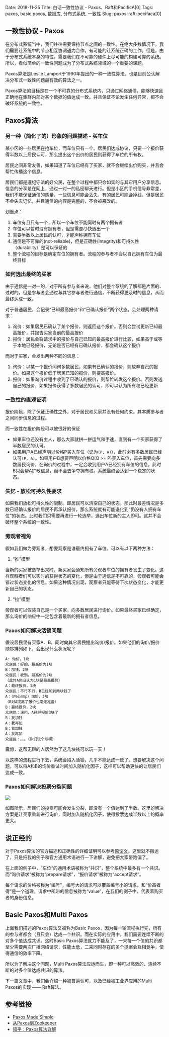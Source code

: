 Date: 2018-11-25
Title: 白话一致性协议 - Paxos、Raft和PacificA[0]
Tags: paxos, basic paxos, 数据库, 分布式系统, 一致性
Slug: paxos-raft-pecifaca[0]

## 一致性协议 - Paxos

在分布式系统当中，我们往往需要保持节点之间的一致性。在绝大多数情况下，我们需要让系统中的节点相互协调通力合作，有可能的让系统正确的工作。但是，由于分布式系统本身的特性，需要我们在不可靠的硬件上尽可能的构建可靠的系统。所以，看似简单的一致性问题成为了分布式系统领域的一个重要的课题。

Paxos算法是Leslie Lamport于1990年提出的一种一致性算法。也是目前公认解决分布式一致性问题最有效的算法之一。

Paxos算法的目标是在一个不可靠的分布式系统内，只通过网络通信，能够快速且正确地在集群内部对某个数据的值达成一致。并且保证不论发生任何异常，都不会破坏系统的一致性。

## Paxos算法

### 另一种（简化了的）形象的问题描述 - 买车位

某小区的一些居民在抢车位，而车位只有一个。居民们达成协议，只要一个报价获得半数以上居民认可，那么提出这个出价的居民则获得了车位的所有权。

居民之间非常友善，如果知道了车位已经有了买家，就不会继续出价购买，并且会帮忙传播这个信息。

居民们都是遵纪守法的好公民，在整个过程中都只会如实的与其它用户分享信息。信息的分享是在网上，通过一对一的私密聊天进行。但是小区的手机信号非常差，我们不能保证通信的质量，一些信息可能会丢失，有的居民可能会掉线。但是居民不会失去记忆，并且通信的内容是完整的，不会被篡改的。

划重点：

1. 车位有且只有一个，所以一个车位不能同时有两个拥有者
2. 车位可以暂时没有拥有者，但是需要尽快选出一个
3. 需要半数以上居民的认可，才能声称拥有车位
4. 通信是不可靠的(not-reliable)，但是正确性(integrity)和可持久性（durability）是可以保证的
5. 整个流程的目标是确定车位的拥有者。流程的参与者不会以自己拥有车位为最终目标

### 如何选出最终的买家

由于通信是一对一的，对于所有参与者来说，他们对整个系统的了解都是片面的、过时的。但是参与者会通过与其它参与者进行通信，不断获得更及时的信息，从而最终达成一致。

对于普通居民，会记录“已知最高报价”和“已确认报价”两个状态。会处理两种请求：

1. 询价：如果居民已确认了某个报价，则返回这个报价。否则会尝试更新已知最高报价，并报告买家当前的最高报价
2. 报价：居民会将请求中的报价与自己已知的最高报价进行比较，如果高于或等于本地已经报价，无论是否已经有已确认报价，都会确认这个报价

而对于买家，会发出两种不同的信息：

1. 询价：以某一个报价问询多数居民，如果有已确认的报价，则放弃自己的报价。如果这个报价低于居民已知的报价，则提高报价。
2. 报价：如果询价过程中收到了已确认的报价，则帮忙转发这个报价。否则发送自己的报价，如果报价获得了多数居民的认可，即可以认为所有权已经更新

### 一致性的直观证明

报价阶段，除了保证正确性之外，对于居民和买家并没有任何约束。其本质参与者之间同步信息的过程。

而一致性在报价阶段可以被很好的保证

* 如果车位还没有主人，那么大家就拼一拼运气和手速，直到有一个买家获得了半数居民的认可。
* 如果用户A已经声明以价格P买入车位（记为`(P, A)`），此时必有多数居民已经认可`(P, A)`。如果用户B想要声明以价格Q(Q >= P)买入车位，首先需要向多数居民询价，在询价的过程中，一定会收到用户A已经拥有车位的信息，此时B只会帮A扩散信息，而不会去争夺拥有权。系统最终会达到一个稳定的状态。

### 失忆 - 放松可持久性要求

如果我们放松可持久性的限制。即居民可以清空自己的状态。那此时最差情况是多数已经确认报价的居民不再承认报价，那么系统就有可能退化到“仍没有人拥有车位”的状态。此时我们只需要再进行一轮选举，选出车位新的主人即可。这并不会破坏整个系统的一致性。

### 旁观者视角

假如我们做为旁观者，想要观察是谁最终拥有了车位。可以有以下两种方法：

1. “推”模型      

当新的买家被选举出来时，新买家会通知所有旁观者车位的拥有者发生了变化。这样观察者们可以实时的获得状态的变化，但是由于通信是不可靠的，旁观者可能会错过状态变化的信息。如果这种情况出现，观察者只能等待下次状态变化，才能更新自己的状态。

2. “拉”模型

旁观者可以假装自己是一个买家，向多数居民进行询价。如果最终买家已经确定，那么询价的响应中一定包含着最新的拥有者信息。

### Paxos如何解决活锁问题

假设居民里有买家A、B，同时向其它居民提出询价/报价。如果他们的询价/报价顺序排列如下，会出现什么状况呢？

```
A: 询价，1块
众居民：好的，最高价为1块
B：加钱，2块
众居民：收到，最高价为2块
（此时A仍旧认为1块是最高报价）
A：最终报价，1块
众居民：不行不行，B已经加到两块钱了
A：（内心mmp）询价，3块
（B对A提高了报价也毫无准备）
B：最终报价，2块
众居民：滚粗，A已经报价3块了
B：我加钱
A：我再加
B：我加钱
A：我再加
众居民：。。。（你们玩个球啊）
```

震惊，这帮无聊的人居然为了这几块钱可以玩一天！

以这样的流程进行下去，系统会陷入活锁，几乎不能达成一致了。想要解决这个问题，可以将A和B的询价重试时间加入随机化因子，这样可以帮助更快的让居民们达成一致。

### Paxos如何解决投票分裂问题

![][5]

如图所示，居民们的投票可能会发生分裂，即没有一个值达到了半数。这里的解决方案是让买家重新进行询价，同时加入随机化因子，使得投票达成半数以上的概率更大。

## 说正经的

对于Paxos算法的官方描述和正确性的详细证明可以参考[原论文][4]。这里就不搬运了，只是把我的例子和官方通用术语进行一下讲解，避免把大家带跑偏了。

在上面的例子中，“车位”的通用术语被称为“共识”，整个系统中最多有一个共识。而“询价请求”被称为“prepare请求”，“报价请求”被称为“accept请求”。

每个请求的价格被称为“编号”，编号大的请求可以覆盖编号小的请求，和“价高者得”是一个道理。请求中所带的信息被称为“value”，在我们的例子中，代表着购买者的身份信息。

## Basic Paxos和Multi Paxos

上面我们描述的Paxos算法又被称为Basic Paxos，因为每一轮流程执行完，所有的参与者都会（且只会）达成一个共识。而在实际的应用中，我们需要连续不断的对多个值达成共识。这时Basic Paxos算法就力不能及了，一来每一个值的共识都至少需要两次广播网络请求，性能太低，二来同时存在的多个提案会互相竞争，使得通信的效率下降。

所以为了解决这个问题，Multi Paxos算法应运而生，即一种可以高效的、连续不断的对多个值达成共识的算法。

下一篇文章中，我们会介绍一种被普遍认可，以及已经被工业界应用的Multi Paxos的实现 —— Raft算法。

## 参考链接

* [Paxos Made Simple][4]
* [从Paxos到Zookeeper][2]
* [知乎：Paxos算法详解][1]

[1]: https://zhuanlan.zhihu.com/p/31780743
[2]: https://book.douban.com/subject/26292004/
[3]: https://raw.githubusercontent.com/Wizmann/assets/master/wizmann-pic/18-11-24/%E5%BE%AE%E4%BF%A1%E6%88%AA%E5%9B%BE_20181124152719.png
[4]: https://lamport.azurewebsites.net/pubs/paxos-simple.pdf
[5]: https://raw.githubusercontent.com/Wizmann/assets/master/wizmann-pic/18-11-25/split-vots.png
